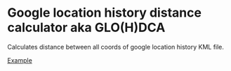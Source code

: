 Google location history distance calculator aka GLO(H)DCA
================================

Calculates distance between all coords of google location history KML file.

[Example](http://htmlpreview.github.io/?https://github.com/Firnis/Glodca/blob/master/index.html)
